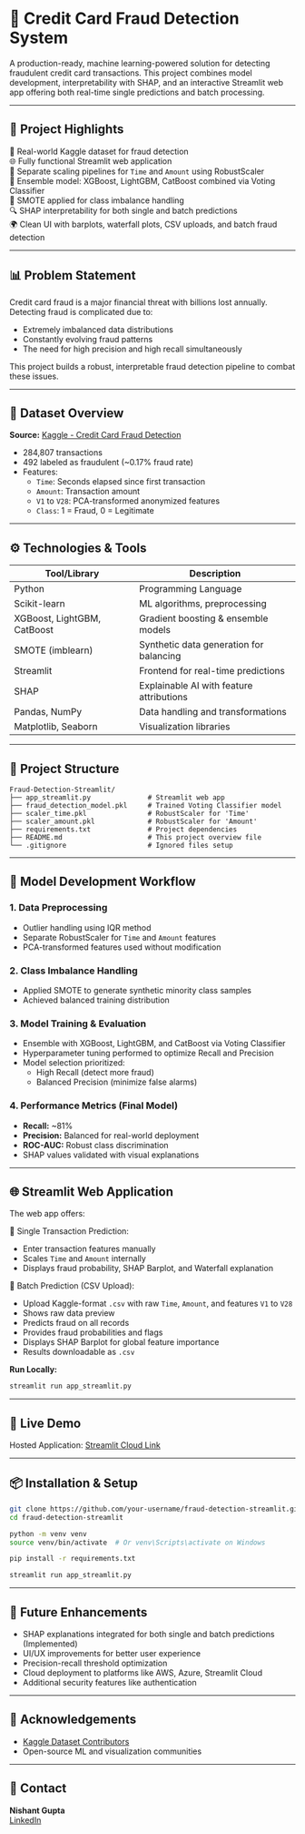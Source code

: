 # 📄 Credit Card Fraud Detection System

A production-ready, machine learning-powered solution for detecting fraudulent credit card transactions. This project combines model development, interpretability with SHAP, and an interactive Streamlit web app offering both real-time single predictions and batch processing.

---

## 📝 Project Highlights

🔀 Real-world Kaggle dataset for fraud detection\
🌐 Fully functional Streamlit web application\
🔧 Separate scaling pipelines for `Time` and `Amount` using RobustScaler\
🔢 Ensemble model: XGBoost, LightGBM, CatBoost combined via Voting Classifier\
🔀 SMOTE applied for class imbalance handling\
🔍 SHAP interpretability for both single and batch predictions\
🌍 Clean UI with barplots, waterfall plots, CSV uploads, and batch fraud detection

---

## 📊 Problem Statement

Credit card fraud is a major financial threat with billions lost annually. Detecting fraud is complicated due to:

- Extremely imbalanced data distributions
- Constantly evolving fraud patterns
- The need for high precision and high recall simultaneously

This project builds a robust, interpretable fraud detection pipeline to combat these issues.

---

## 📁 Dataset Overview

**Source:** [Kaggle - Credit Card Fraud Detection](https://www.kaggle.com/datasets/mlg-ulb/creditcardfraud)

- 284,807 transactions
- 492 labeled as fraudulent (\~0.17% fraud rate)
- Features:
  - `Time`: Seconds elapsed since first transaction
  - `Amount`: Transaction amount
  - `V1` to `V28`: PCA-transformed anonymized features
  - `Class`: 1 = Fraud, 0 = Legitimate

---

## ⚙️ Technologies & Tools

| Tool/Library                | Description                              |
| --------------------------- | ---------------------------------------- |
| Python                      | Programming Language                     |
| Scikit-learn                | ML algorithms, preprocessing             |
| XGBoost, LightGBM, CatBoost | Gradient boosting & ensemble models      |
| SMOTE (imblearn)            | Synthetic data generation for balancing  |
| Streamlit                   | Frontend for real-time predictions       |
| SHAP                        | Explainable AI with feature attributions |
| Pandas, NumPy               | Data handling and transformations        |
| Matplotlib, Seaborn         | Visualization libraries                  |

---

## 🌉 Project Structure

```
Fraud-Detection-Streamlit/
├── app_streamlit.py              # Streamlit web app
├── fraud_detection_model.pkl     # Trained Voting Classifier model
├── scaler_time.pkl               # RobustScaler for 'Time'
├── scaler_amount.pkl             # RobustScaler for 'Amount'
├── requirements.txt              # Project dependencies
├── README.md                     # This project overview file
└── .gitignore                    # Ignored files setup
```

---

## 📃 Model Development Workflow

### 1. Data Preprocessing

- Outlier handling using IQR method
- Separate RobustScaler for `Time` and `Amount` features
- PCA-transformed features used without modification

### 2. Class Imbalance Handling

- Applied SMOTE to generate synthetic minority class samples
- Achieved balanced training distribution

### 3. Model Training & Evaluation

- Ensemble with XGBoost, LightGBM, and CatBoost via Voting Classifier
- Hyperparameter tuning performed to optimize Recall and Precision
- Model selection prioritized:
  - High Recall (detect more fraud)
  - Balanced Precision (minimize false alarms)

### 4. Performance Metrics (Final Model)

- **Recall:** \~81%
- **Precision:** Balanced for real-world deployment
- **ROC-AUC:** Robust class discrimination
- SHAP values validated with visual explanations

---

## 🌐 Streamlit Web Application

The web app offers:

🔹 Single Transaction Prediction:

- Enter transaction features manually
- Scales `Time` and `Amount` internally
- Displays fraud probability, SHAP Barplot, and Waterfall explanation

🔹 Batch Prediction (CSV Upload):

- Upload Kaggle-format `.csv` with raw `Time`, `Amount`, and features `V1` to `V28`
- Shows raw data preview
- Predicts fraud on all records
- Provides fraud probabilities and flags
- Displays SHAP Barplot for global feature importance
- Results downloadable as `.csv`

**Run Locally:**

```bash
streamlit run app_streamlit.py
```

---

## 🚀 Live Demo

Hosted Application: [Streamlit Cloud Link](https://credit-card-fraud-detection-k73fpbcrfw9ddobigsqrmu.streamlit.app/)

---

## 📦 Installation & Setup

```bash
git clone https://github.com/your-username/fraud-detection-streamlit.git
cd fraud-detection-streamlit

python -m venv venv
source venv/bin/activate  # Or venv\Scripts\activate on Windows

pip install -r requirements.txt

streamlit run app_streamlit.py
```

---

## 🌽 Future Enhancements

- SHAP explanations integrated for both single and batch predictions (Implemented)
- UI/UX improvements for better user experience
- Precision-recall threshold optimization
- Cloud deployment to platforms like AWS, Azure, Streamlit Cloud
- Additional security features like authentication

---

## 📅 Acknowledgements

- [Kaggle Dataset Contributors](https://www.kaggle.com/datasets/mlg-ulb/creditcardfraud)
- Open-source ML and visualization communities

---

## 📩 Contact

**Nishant Gupta**\
[LinkedIn](https://www.linkedin.com/in/nishantgupta68)

